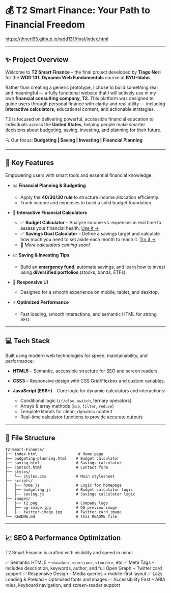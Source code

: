 # 💰 T2 Smart Finance: Your Path to Financial Freedom

https://thneri95.github.io/wdd131/final/index.html

---

## ✨ Project Overview

Welcome to **T2 Smart Finance** – the final project developed by **Tiago Neri** for the **WDD 131: Dynamic Web Fundamentals** course at **BYU-Idaho**.

Rather than creating a generic prototype, I chose to build something real and meaningful — a fully functional website that I will actively use in my own **financial consulting company, T2**. This platform was designed to guide users through personal finance with clarity and real utility — including **interactive calculators**, educational content, and actionable strategies.

T2 is focused on delivering powerful, accessible financial education to individuals across the **United States**, helping people make smarter decisions about budgeting, saving, investing, and planning for their future.

🔍 Our focus: **Budgeting | Saving | Investing | Financial Planning**

---

## 🚀 Key Features

Empowering users with smart tools and essential financial knowledge:

* 📊 **Financial Planning & Budgeting**

  * Apply the **40/30/30 rule** to structure income allocation efficiently.
  * Track income and expenses to build a solid budget foundation.

* 💸 **Interactive Financial Calculators**

  * ✅ **Budget Calculator** – Analyze income vs. expenses in real time to assess your financial health.
    [Use it →](./budgeting-planning.html)
  * ✅ **Savings Goal Calculator** – Define a savings target and calculate how much you need to set aside each month to reach it.
    [Try it →](./saving.html)
  * 🔧 *More calculators coming soon!*

* 📈 **Saving & Investing Tips**

  * Build an **emergency fund**, automate savings, and learn how to invest using **diversified portfolios** (stocks, bonds, ETFs).

* 📱 **Responsive UI**

  * Designed for a smooth experience on mobile, tablet, and desktop.

* ⚡ **Optimized Performance**

  * Fast loading, smooth interactions, and semantic HTML for strong SEO.

---

## 💻 Tech Stack

Built using modern web technologies for speed, maintainability, and performance:

* **HTML5** – Semantic, accessible structure for SEO and screen readers.
* **CSS3** – Responsive design with CSS Grid/Flexbox and custom variables.
* **JavaScript (ES6+)** – Core logic for dynamic calculators and interactions:

  * Conditional logic (`if/else`, `switch`, ternary operators)
  * Arrays & array methods (`map`, `filter`, `reduce`)
  * Template literals for clean, dynamic content
  * Real-time calculator functions to provide accurate outputs

---

## 📁 File Structure

```
T2-Smart-Finance/
├── index.html                  # Home page
├── budgeting-planning.html    # Budget calculator
├── saving.html                # Savings calculator
├── contact.html               # Contact form
├── styles/
│   └── styles.css             # Main stylesheet
├── scripts/
│   ├── home.js                # Logic for homepage
│   ├── budgeting.js           # Budget calculator logic
│   ├── saving.js              # Savings calculator logic
├── images/
│   ├── t2.png                 # Company logo
│   ├── og-image.jpg           # OG preview image
│   ├── twitter-image.jpg      # Twitter card image
└── README.md                  # This README file
```

---

## 📈 SEO & Performance Optimization

T2 Smart Finance is crafted with visibility and speed in mind:

✅ Semantic HTML5 – `<header>`, `<section>`, `<footer>`, etc
✅ Meta Tags – Includes description, keywords, author, and full Open Graph + Twitter card support
✅ Responsive Design – Media queries + mobile-first layout
✅ Lazy Loading & Preload – Optimized fonts and images
✅ Accessibility First – ARIA roles, keyboard navigation, and screen-reader support
